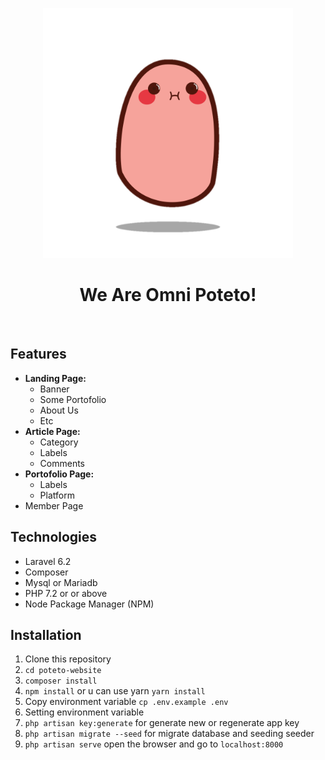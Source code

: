 <p align="center">
  <img src="public/img/poteto.png" width="400">
</p>
<h1 align="center">We Are Omni Poteto!</h1>
<br>

## Features

- **Landing Page:**
    - Banner
    - Some Portofolio
    - About Us
    - Etc
- **Article Page:**
    - Category
    - Labels
    - Comments
- **Portofolio Page:**
    - Labels
    - Platform
- Member Page

## Technologies

- Laravel 6.2
- Composer
- Mysql or Mariadb
- PHP 7.2 or or above
- Node Package Manager (NPM)

## Installation

1) Clone this repository
2) `cd poteto-website`
3) `composer install`
4) `npm install` or u can use yarn `yarn install`
5) Copy environment variable `cp .env.example .env`
6) Setting environment variable
7) `php artisan key:generate` for generate new or regenerate app key
8) `php artisan migrate --seed` for migrate database and seeding seeder
9) `php artisan serve` open the browser and go to `localhost:8000`
